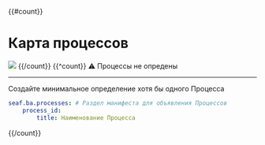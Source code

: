 {{#count}}
# Карта процессов

![](@entity/seaf.ba.processes/process_map_graph?domain={{domain}})
{{/count}}
{{^count}}
:warning: Процессы не опредены

---
Создайте минимальное определение хотя бы одного Процесса
```yaml
seaf.ba.processes: # Раздел манифеста для объявления Процессов
    process_id:
        title: Наименование Процесса
```
{{/count}}
